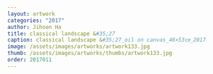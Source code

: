 ```yaml
---
layout: artwork 
categories: "2017" 
author: Jihoon Ha 
title: classical landscape &#35;27 
caption: classical landscape &#35;27_oil on canvas_46×53㎝_2017 
image: /assets/images/artworks/artwork133.jpg 
thumb: /assets/images/artworks/thumbs/artwork133.jpg 
order: 2017011 
---
```

